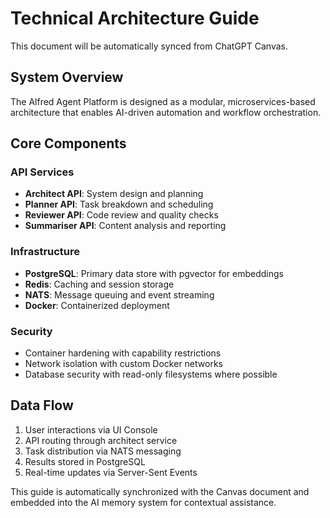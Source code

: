 # Technical Architecture Guide

This document will be automatically synced from ChatGPT Canvas.

## System Overview
The Alfred Agent Platform is designed as a modular, microservices-based architecture that enables AI-driven automation and workflow orchestration.

## Core Components

### API Services
- **Architect API**: System design and planning
- **Planner API**: Task breakdown and scheduling  
- **Reviewer API**: Code review and quality checks
- **Summariser API**: Content analysis and reporting

### Infrastructure
- **PostgreSQL**: Primary data store with pgvector for embeddings
- **Redis**: Caching and session storage
- **NATS**: Message queuing and event streaming
- **Docker**: Containerized deployment

### Security
- Container hardening with capability restrictions
- Network isolation with custom Docker networks
- Database security with read-only filesystems where possible

## Data Flow
1. User interactions via UI Console
2. API routing through architect service
3. Task distribution via NATS messaging
4. Results stored in PostgreSQL
5. Real-time updates via Server-Sent Events

This guide is automatically synchronized with the Canvas document and embedded into the AI memory system for contextual assistance.